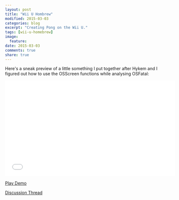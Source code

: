 ```yaml
---
layout: post
title: "Wii U Hombrew"
modified: 2015-03-03
categories: blog
excerpt: "Creating Pong on the Wii U."
tags: [wii-u-homebrew]
image:
  feature:
date: 2015-03-03
comments: true
share: true
---
```

Here's a sneak preview of a little something I put together after Hykem and I figured out how to use the OSScreen functions while analysing OSFatal:

<iframe width="560" height="315" src="//www.youtube.com/embed/5ca_qIKwPwY" frameborder="0"> </iframe>

<a href="{{ site.baseurl }}/projects/wiiu/pong/index.html">Play Demo</a>

<a href="http://gbatemp.net/threads/video-first-wii-u-homebrew-game-pong.383020/">Discussion Thread</a>
